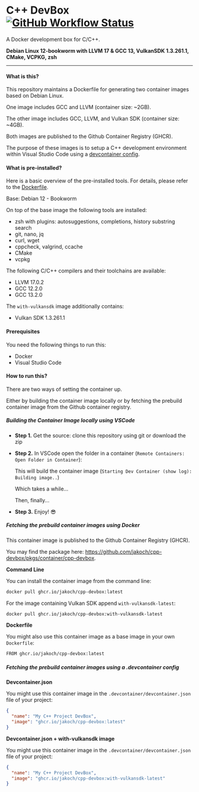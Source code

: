 
# C++ DevBox [![GitHub Workflow Status](https://img.shields.io/github/actions/workflow/status/jakoch/cpp-devbox/release.yml?branch=main&style=flat&logo=github&label=Image%20published%20on%20GHCR)](https://github.com/jakoch/cpp-devbox)

A Docker development box for C/C++.

**Debian Linux 12-bookworm with LLVM 17 & GCC 13, VulkanSDK 1.3.261.1, CMake, VCPKG, zsh**

----

#### What is this?

This repository maintains a Dockerfile for generating two container images based on Debian Linux.

One image includes GCC and LLVM (container size: ~2GB).

The other image includes GCC, LLVM, and Vulkan SDK (container size: ~4GB).

Both images are published to the Github Container Registry (GHCR).

The purpose of these images is to setup a C++ development environment within Visual Studio Code using a [devcontainer config](https://github.com/jakoch/cpp-devbox#fetching-the-prebuild-container-images-using-a-devcontainer-config).

#### What is pre-installed?

Here is a basic overview of the pre-installed tools. For details, please refer to the [Dockerfile](https://github.com/jakoch/cpp-devbox/blob/main/.devcontainer/Dockerfile).

Base: Debian 12 - Bookworm

On top of the base image the following tools are installed:

- zsh with plugins: autosuggestions, completions, history substring search
- git, nano, jq
- curl, wget
- cppcheck, valgrind, ccache
- CMake
- vcpkg

The following C/C++ compilers and their toolchains are available:

- LLVM 17.0.2
- GCC 12.2.0
- GCC 13.2.0

The `with-vulkansdk` image additionally contains:

- Vulkan SDK 1.3.261.1

#### Prerequisites

You need the following things to run this:

- Docker
- Visual Studio Code

#### How to run this?

There are two ways of setting the container up.

Either by building the container image locally or by fetching the prebuild container image from the Github container registry.

##### Building the Container Image locally using VSCode

- **Step 1.** Get the source: clone this repository using git or download the zip

- **Step 2.** In VSCode open the folder in a container (`Remote Containers: Open Folder in Container`):

   This will build the container image (`Starting Dev Container (show log): Building image..`)

   Which takes a while...

   Then, finally...

- **Step 3.**  Enjoy! :sunglasses:

##### Fetching the prebuild container images using Docker

This container image is published to the Github Container Registry (GHCR).

You may find the package here: https://github.com/jakoch/cpp-devbox/pkgs/container/cpp-devbox.

**Command Line**

You can install the container image from the command line:

```bash
docker pull ghcr.io/jakoch/cpp-devbox:latest
```

For the image containing Vulkan SDK append `with-vulkansdk-latest`:

```bash
docker pull ghcr.io/jakoch/cpp-devbox:with-vulkansdk-latest
```

**Dockerfile**

You might also use this container image as a base image in your own `Dockerfile`:

```bash
FROM ghcr.io/jakoch/cpp-devbox:latest
```

##### Fetching the prebuild container images using a .devcontainer config

**Devcontainer.json**

You might use this container image in the `.devcontainer/devcontainer.json` file of your project:

```json
{
  "name": "My C++ Project DevBox",
  "image": "ghcr.io/jakoch/cpp-devbox:latest"
}
```

**Devcontainer.json + with-vulkansdk image**

You might use this container image in the `.devcontainer/devcontainer.json` file of your project:

```json
{
  "name": "My C++ Project DevBox",
  "image": "ghcr.io/jakoch/cpp-devbox:with-vulkansdk-latest"
}
```
